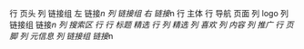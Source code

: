 行 页头
    列 链接组 左
        链接*n
    列 链接组 右
        链接*n
行 主体
    行 导航 页面
        列 logo
        列 链接组
            链接*n
        列 搜索区
    行
        行 标题 精选
        行 
            列 精选
                列 喜欢
                列 内容
            列 推广
行 页脚
    列 元信息
    列 链接组
        链接*n
